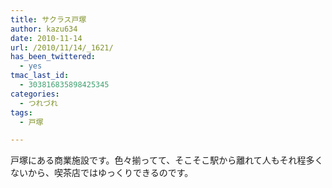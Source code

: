 ```yaml
---
title: サクラス戸塚
author: kazu634
date: 2010-11-14
url: /2010/11/14/_1621/
has_been_twittered:
  - yes
tmac_last_id:
  - 303816835898425345
categories:
  - つれづれ
tags:
  - 戸塚

---
```

<div class="pp_items">
<div class="pp_item">
<p>
      戸塚にある商業施設です。色々揃ってて、そこそこ駅から離れて人もそれ程多くないから、喫茶店ではゆっくりできるのです。
</p>
</div>
  
<div class="pp_item" style="text-align: center;">
<img style="max-width: 100%;" src="http://static.pixelpipe.com/5df197a8-7bfc-466c-9017-c3a600c4b2dc_b.jpg" alt="" />
</div>
</div>
